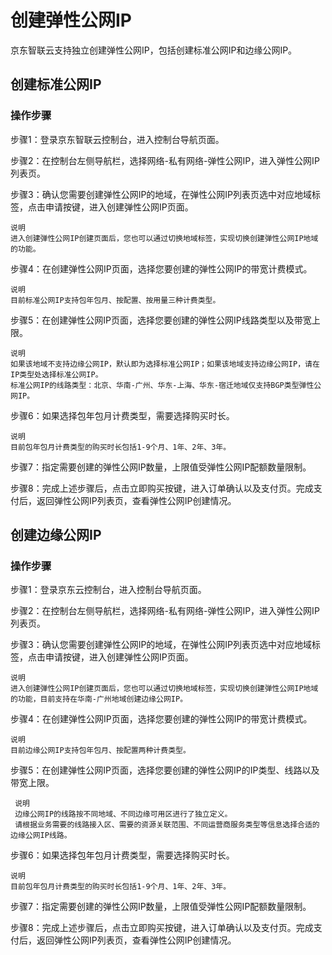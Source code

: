 # 创建弹性公网IP

京东智联云支持独立创建弹性公网IP，包括创建标准公网IP和边缘公网IP。

## 创建标准公网IP

### 操作步骤
步骤1：登录京东智联云控制台，进入控制台导航页面。

步骤2：在控制台左侧导航栏，选择网络-私有网络-弹性公网IP，进入弹性公网IP列表页。

步骤3：确认您需要创建弹性公网IP的地域，在弹性公网IP列表页选中对应地域标签，点击申请按键，进入创建弹性公网IP页面。

	说明
	进入创建弹性公网IP创建页面后，您也可以通过切换地域标签，实现切换创建弹性公网IP地域的功能。

步骤4：在创建弹性公网IP页面，选择您要创建的弹性公网IP的带宽计费模式。

	说明
	目前标准公网IP支持包年包月、按配置、按用量三种计费类型。

步骤5：在创建弹性公网IP页面，选择您要创建的弹性公网IP线路类型以及带宽上限。

	说明
	如果该地域不支持边缘公网IP，默认即为选择标准公网IP；如果该地域支持边缘公网IP，请在IP类型处选择标准公网IP。
	标准公网IP的线路类型：北京、华南-广州、华东-上海、华东-宿迁地域仅支持BGP类型弹性公网IP。

步骤6：如果选择包年包月计费类型，需要选择购买时长。

	说明
	目前包年包月计费类型的购买时长包括1-9个月、1年、2年、3年。

步骤7：指定需要创建的弹性公网IP数量，上限值受弹性公网IP配额数量限制。

步骤8：完成上述步骤后，点击立即购买按键，进入订单确认以及支付页。完成支付后，返回弹性公网IP列表页，查看弹性公网IP创建情况。

## 创建边缘公网IP

### 操作步骤

步骤1：登录京东云控制台，进入控制台导航页面。

步骤2：在控制台左侧导航栏，选择网络-私有网络-弹性公网IP，进入弹性公网IP列表页。

步骤3：确认您需要创建弹性公网IP的地域，在弹性公网IP列表页选中对应地域标签，点击申请按键，进入创建弹性公网IP页面。

	说明
	进入创建弹性公网IP创建页面后，您也可以通过切换地域标签，实现切换创建弹性公网IP地域的功能，目前支持在华南-广州地域创建边缘公网IP。

步骤4：在创建弹性公网IP页面，选择您要创建的弹性公网IP的带宽计费模式。

	说明
	目前边缘公网IP支持包年包月、按配置两种计费类型。

步骤5：在创建弹性公网IP页面，选择您要创建的弹性公网IP的IP类型、线路以及带宽上限。

     说明
     边缘公网IP的线路按不同地域、不同边缘可用区进行了独立定义。
     请根据业务需要的线路接入区、需要的资源关联范围、不同运营商服务类型等信息选择合适的边缘公网IP线路。

步骤6：如果选择包年包月计费类型，需要选择购买时长。

	说明
	目前包年包月计费类型的购买时长包括1-9个月、1年、2年、3年。

步骤7：指定需要创建的弹性公网IP数量，上限值受弹性公网IP配额数量限制。

步骤8：完成上述步骤后，点击立即购买按键，进入订单确认以及支付页。完成支付后，返回弹性公网IP列表页，查看弹性公网IP创建情况。
